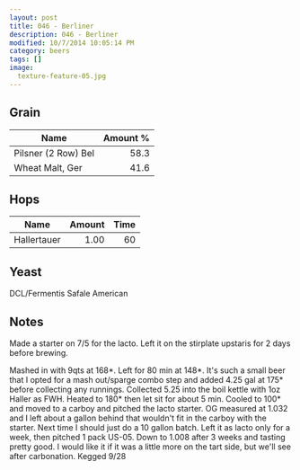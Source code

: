 ```yaml
---
layout: post
title: 046 - Berliner
description: 046 - Berliner
modified: 10/7/2014 10:05:14 PM
category: beers
tags: []
image:
  texture-feature-05.jpg
---
```



## Grain

| Name | Amount %|
| ---- | ------: |
| Pilsner (2 Row) Bel | 58.3 
| Wheat Malt, Ger | 41.6 

## Hops

| Name | Amount | Time |
| ---- | -----: | ---: |
| Hallertauer | 1.00 | 60 

## Yeast
DCL/Fermentis Safale American 

## Notes
Made a starter on 7/5 for the lacto. Left it on the stirplate upstaris for 2 days before brewing.

Mashed in with 9qts at 168\*. Left for 80 min at 148\*. It&#39;s such a small beer that I opted for a mash out/sparge combo step and added 4.25 gal at 175\* before collecting any runnings. Collected 5.25 into the boil kettle with 1oz Haller as FWH. Heated to 180\* then let sit for about 5 min. Cooled to 100\* and moved to a carboy and pitched the lacto starter. OG measured at 1.032 and I left about a gallon behind that wouldn&#39;t fit in the carboy with the starter. Next time I should just do a 10 gallon batch. Left it as lacto only for a week, then pitched 1 pack US-05. Down to 1.008 after 3 weeks and tasting pretty good. I would like it if it was a little more on the tart side, but we&#39;ll see after carbonation. Kegged 9/28
